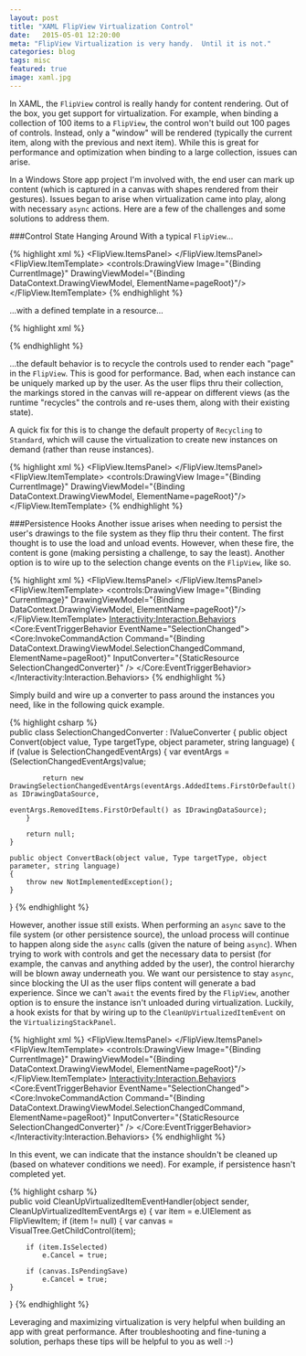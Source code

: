 ```yaml
---
layout: post
title: "XAML FlipView Virtualization Control"
date:   2015-05-01 12:20:00
meta: "FlipView Virtualization is very handy.  Until it is not."
categories: blog
tags: misc
featured: true
image: xaml.jpg
---
```

In XAML, the `FlipView` control is really handy for content rendering. Out of the box, you get support for virtualization.  For example, when binding a collection of 100 items to a `FlipView`, the control won't build out 100 pages of controls. Instead, only a "window" will be rendered (typically the current item, along with the previous and next item).  While this is great for performance and optimization when binding to a large collection, issues can arise. 

In a Windows Store app project I'm involved with, the end user can mark up content (which is captured in a canvas with shapes rendered from their gestures).  Issues began to arise when virtualization came into play, along with necessary `async` actions.  Here are a few of the challenges and some solutions to address them.

###Control State Hanging Around
With a typical `FlipView`...

{% highlight xml %}
<Page
    xmlns="http://schemas.microsoft.com/winfx/2006/xaml/presentation"
    xmlns:x="http://schemas.microsoft.com/winfx/2006/xaml"
    x:Name="pageRoot">
<FlipView ItemsSource="{Binding Images}" SelectedItem="{Binding CurrentImage, Mode=TwoWay}">
 <FlipView.ItemsPanel>
        <ItemsPanelTemplate>
            <VirtualizingStackPanel Orientation="Horizontal" />
        </ItemsPanelTemplate>
    </FlipView.ItemsPanel>
    <FlipView.ItemTemplate>
        <DataTemplate>
            <controls:DrawingView
                Image="{Binding CurrentImage}"
                DrawingViewModel="{Binding DataContext.DrawingViewModel, ElementName=pageRoot}"/>
        </DataTemplate>
    </FlipView.ItemTemplate>
</FlipView>
</Page>
{% endhighlight %}

...with a defined template in a resource...

{% highlight xml %}
<ResourceDictionary
    xmlns="http://schemas.microsoft.com/winfx/2006/xaml/presentation"
    xmlns:x="http://schemas.microsoft.com/winfx/2006/xaml"
    xmlns:local="using:Controls">
   <Style TargetType="local:DrawingView">
        <Setter Property="Template">
            <Setter.Value>
                <ControlTemplate TargetType="local:DrawingView">
                    <Border x:Name="LayoutRoot"
                        Background="{TemplateBinding Background}"
                        BorderBrush="{TemplateBinding BorderBrush}"
                        BorderThickness="{TemplateBinding BorderThickness}">
                        <ScrollViewer x:Name="ScrollViewer" MinZoomFactor="1" HorizontalScrollBarVisibility="Hidden" VerticalScrollBarVisibility="Hidden">
                            <Grid x:Name="Container">
                                <Image Source="{TemplateBinding Image}"/>
                                <Viewbox Stretch="Uniform">
                                    <local:DrawingCanvas x:Name="DrawingCanvas"
                                                            DataSource="{TemplateBinding DataContext}"
                                                            DataContext="{TemplateBinding DrawingViewModel}"
                                                            />
                                </Viewbox>
                            </Grid>
                        </ScrollViewer>
                    </Border>
                </ControlTemplate>
            </Setter.Value>
        </Setter>
    </Style>
</ResourceDictionary>
{% endhighlight %}

...the default behavior is to recycle the controls used to render each "page" in the `FlipView`.  This is good for performance. Bad, when each instance can be uniquely marked up by the user.  As the user flips thru their collection, the markings stored in the canvas will re-appear on different views (as the runtime "recycles" the controls and re-uses them, along with their existing state).

A quick fix for this is to change the default property of `Recycling` to `Standard`, which will cause the virtualization to create new instances on demand (rather than reuse instances).

{% highlight xml %}
<FlipView ItemsSource="{Binding Images}" SelectedItem="{Binding CurrentImage, Mode=TwoWay}">
    <FlipView.ItemsPanel>
        <ItemsPanelTemplate>
            <VirtualizingStackPanel Orientation="Horizontal" VirtualizationMode="Standard" />
        </ItemsPanelTemplate>
    </FlipView.ItemsPanel>
    <FlipView.ItemTemplate>
        <DataTemplate>
            <controls:DrawingView
                Image="{Binding CurrentImage}"
                DrawingViewModel="{Binding DataContext.DrawingViewModel, ElementName=pageRoot}"/>
        </DataTemplate>
    </FlipView.ItemTemplate>
</FlipView>
{% endhighlight %}

###Persistence Hooks
Another issue arises when needing to persist the user's drawings to the file system as they flip thru their content.  The first thought is to use the load and unload events.  However, when these fire, the content is gone (making persisting a challenge, to say the least).  Another option is to wire up to the selection change events on the `FlipView`, like so.

{% highlight xml %}
<Page
    xmlns="http://schemas.microsoft.com/winfx/2006/xaml/presentation"
    xmlns:x="http://schemas.microsoft.com/winfx/2006/xaml"
    xmlns:Interactivity="using:Microsoft.Xaml.Interactivity"
    xmlns:Core="using:Microsoft.Xaml.Interactions.Core">
<FlipView ItemsSource="{Binding Images}" SelectedItem="{Binding CurrentImage, Mode=TwoWay}">
    <FlipView.ItemsPanel>
        <ItemsPanelTemplate>
            <VirtualizingStackPanel Orientation="Horizontal" VirtualizationMode="Standard" />
        </ItemsPanelTemplate>
    </FlipView.ItemsPanel>
    <FlipView.ItemTemplate>
        <DataTemplate>
            <controls:DrawingView
                Image="{Binding CurrentImage}"
                DrawingViewModel="{Binding DataContext.DrawingViewModel, ElementName=pageRoot}"/>
        </DataTemplate>
    </FlipView.ItemTemplate>
    <Interactivity:Interaction.Behaviors>
        <Core:EventTriggerBehavior EventName="SelectionChanged">
            <Core:InvokeCommandAction Command="{Binding DataContext.DrawingViewModel.SelectionChangedCommand, ElementName=pageRoot}" InputConverter="{StaticResource SelectionChangedConverter}" />
        </Core:EventTriggerBehavior>
    </Interactivity:Interaction.Behaviors>
</FlipView>
{% endhighlight %}

Simply build and wire up a converter to pass around the instances you need, like in the following quick example.

{% highlight csharp %}	
public class SelectionChangedConverter : IValueConverter
{
    public object Convert(object value, Type targetType, object parameter, string language)
    {
        if (value is SelectionChangedEventArgs)
        {
            var eventArgs = (SelectionChangedEventArgs)value;

            return new DrawingSelectionChangedEventArgs(eventArgs.AddedItems.FirstOrDefault() as IDrawingDataSource,
                                                        eventArgs.RemovedItems.FirstOrDefault() as IDrawingDataSource);
        }

        return null;
    }

    public object ConvertBack(object value, Type targetType, object parameter, string language)
    {
        throw new NotImplementedException();
    }
}
{% endhighlight %}	

However, another issue still exists.  When performing an `async` save to the file system (or other persistence source), the unload process will continue to happen along side the `async` calls (given the nature of being `async`).  When trying to work with controls and get the necessary data to persist (for example, the canvas and anything added by the user), the control hierarchy will be blown away underneath you.  We want our persistence to stay `async`, since blocking the UI as the user flips content will generate a bad experience.  Since we can't `await` the events fired by the `FlipView`, another option is to ensure the instance isn't unloaded during virtualization.  Luckily, a hook exists for that by wiring up to the `CleanUpVirtualizedItemEvent` on the `VirtualizingStackPanel`.

{% highlight xml %}	
<FlipView ItemsSource="{Binding Images}" SelectedItem="{Binding CurrentImage, Mode=TwoWay}">
    <FlipView.ItemsPanel>
        <ItemsPanelTemplate>
            <VirtualizingStackPanel Orientation="Horizontal" CleanUpVirtualizedItemEvent="CleanUpVirtualizedItemEventHandler" VirtualizationMode="Standard" />
        </ItemsPanelTemplate>
    </FlipView.ItemsPanel>
    <FlipView.ItemTemplate>
        <DataTemplate>
            <controls:DrawingView
                Image="{Binding CurrentImage}"
                DrawingViewModel="{Binding DataContext.DrawingViewModel, ElementName=pageRoot}"/>
        </DataTemplate>
    </FlipView.ItemTemplate>
    <Interactivity:Interaction.Behaviors>
        <Core:EventTriggerBehavior EventName="SelectionChanged">
            <Core:InvokeCommandAction Command="{Binding DataContext.DrawingViewModel.SelectionChangedCommand, ElementName=pageRoot}" InputConverter="{StaticResource SelectionChangedConverter}" />
        </Core:EventTriggerBehavior>
    </Interactivity:Interaction.Behaviors>
</FlipView>
{% endhighlight %}

In this event, we can indicate that the instance shouldn't be cleaned up (based on whatever conditions we need).  For example, if persistence hasn't completed yet.

{% highlight csharp %}	
public void CleanUpVirtualizedItemEventHandler(object sender, CleanUpVirtualizedItemEventArgs e)
{
	var item = e.UIElement as FlipViewItem;
	if (item != null)
	{
		var canvas = VisualTree.GetChildControl<DrawingCanvas>(item);
		
		if (item.IsSelected)
			e.Cancel = true;
		
		if (canvas.IsPendingSave)
			e.Cancel = true;
	}
}
{% endhighlight %}

Leveraging and maximizing virtualization is very helpful when building an app with great performance.  After troubleshooting and fine-tuning a solution, perhaps these tips will be helpful to you as well :-)
